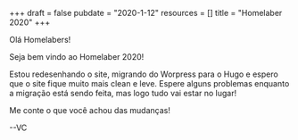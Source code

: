 +++
draft = false
pubdate = "2020-1-12"
resources = []
title = "Homelaber 2020"
+++

Olá Homelabers!

Seja bem vindo ao Homelaber 2020!

Estou redesenhando o site, migrando do Worpress para o Hugo e espero que o site fique muito mais clean e leve. Espere alguns problemas enquanto a migração está sendo feita, mas logo tudo vai estar no lugar!

Me conte o que você achou das mudanças!

--VC
